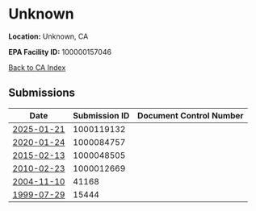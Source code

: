 # Unknown

**Location:** Unknown, CA

**EPA Facility ID:** 100000157046

[Back to CA Index](../../index.md)

## Submissions

| Date | Submission ID | Document Control Number |
|------|--------------|-------------------------|
| [2025-01-21](submissions/1000119132.md) | 1000119132 |  |
| [2020-01-24](submissions/1000084757.md) | 1000084757 |  |
| [2015-02-13](submissions/1000048505.md) | 1000048505 |  |
| [2010-02-23](submissions/1000012669.md) | 1000012669 |  |
| [2004-11-10](submissions/41168.md) | 41168 |  |
| [1999-07-29](submissions/15444.md) | 15444 |  |
